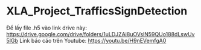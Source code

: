 # XLA_Project_TrafficsSignDetection

Để lấy file .h5 vào link drive này: https://drive.google.com/drive/folders/1uLDJZAi8uOVslN59QUo188dLswUv5IGb
Link báo cáo trên Youtube: https://youtu.be/H9nEVemfgA0
